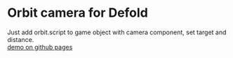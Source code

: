 # Orbit camera for Defold

Just add orbit.script to game object with camera component, set target and distance.  
[demo on github pages](https://abadonna.github.io/defold-orbit-camera/)